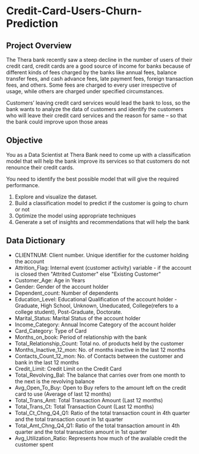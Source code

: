 # Credit-Card-Users-Churn-Prediction

## Project Overview

The Thera bank recently saw a steep decline in the number of users of their credit card, credit cards are a good source of income for banks because of different kinds of fees charged by the banks like annual fees, balance transfer fees, and cash advance fees, late payment fees, foreign transaction fees, and others. Some fees are charged to every user irrespective of usage, while others are charged under specified circumstances.

Customers’ leaving credit card services would lead the bank to loss, so the bank wants to analyze the data of customers and identify the customers who will leave their credit card services and the reason for same – so that the bank could improve upon those areas

## Objective

You as a Data Scientist at Thera Bank need to come up with a classification model that will help the bank improve its services so that customers do not renounce their credit cards.

You need to identify the best possible model that will give the required performance.

1. Explore and visualize the dataset.
2. Build a classification model to predict if the customer is going to churn or not
3. Optimize the model using appropriate techniques
4. Generate a set of insights and recommendations that will help the bank

## Data Dictionary

* CLIENTNUM: Client number. Unique identifier for the customer holding the account
* Attrition_Flag: Internal event (customer activity) variable - if the account is closed then "Attrited Customer" else "Existing Customer"
* Customer_Age: Age in Years
* Gender: Gender of the account holder
* Dependent_count: Number of dependents
* Education_Level:  Educational Qualification of the account holder - Graduate, High School, Unknown, Uneducated, College(refers to a college student), Post-Graduate, Doctorate.
* Marital_Status: Marital Status of the account holder
* Income_Category: Annual Income Category of the account holder
* Card_Category: Type of Card
* Months_on_book: Period of relationship with the bank
* Total_Relationship_Count: Total no. of products held by the customer
* Months_Inactive_12_mon: No. of months inactive in the last 12 months
* Contacts_Count_12_mon: No. of Contacts between the customer and bank in the last 12 months
* Credit_Limit: Credit Limit on the Credit Card
* Total_Revolving_Bal: The balance that carries over from one month to the next is the revolving balance
* Avg_Open_To_Buy: Open to Buy refers to the amount left on the credit card to use (Average of last 12 months)
* Total_Trans_Amt: Total Transaction Amount (Last 12 months)
* Total_Trans_Ct: Total Transaction Count (Last 12 months)
* Total_Ct_Chng_Q4_Q1: Ratio of the total transaction count in 4th quarter and the total transaction count in 1st quarter
* Total_Amt_Chng_Q4_Q1: Ratio of the total transaction amount in 4th quarter and the total transaction amount in 1st quarter
* Avg_Utilization_Ratio: Represents how much of the available credit the customer spent
